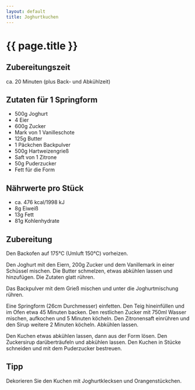 ```yaml
---
layout: default
title: Joghurtkuchen
---
```


# {{ page.title }}

## Zubereitungszeit

ca. 20 Minuten (plus Back- und Abkühlzeit)

## Zutaten für 1 Springform

- 500g Joghurt
- 4 Eier
- 600g Zucker
- Mark von 1 Vanilleschote
- 125g Butter
- 1 Päckchen Backpulver
- 500g Hartweizengrieß
- Saft von 1 Zitrone
- 50g Puderzucker
- Fett für die Form

## Nährwerte pro Stück

- ca. 476 kcal/1998 kJ
- 8g Eiweiß
- 13g Fett
- 81g Kohlenhydrate

## Zubereitung

Den Backofen auf 175°C (Umluft 150°C) vorheizen.

Den Joghurt mit den Eiern, 200g Zucker und dem Vanillemark in einer
Schüssel mischen. Die Butter schmelzen, etwas abkühlen lassen und
hinzufügen. Die Zutaten glatt rühren.

Das Backpulver mit dem Grieß mischen und unter die Joghurtmischung
rühren.

Eine Springform (26cm Durchmesser) einfetten. Den Teig hineinfüllen und
im Ofen etwa 45 Minuten backen. Den restlichen Zucker mit 750ml Wasser
mischen, aufkochen und 5 Minuten köcheln. Den Zitronensaft einrühren und
den Sirup weitere 2 Minuten köcheln. Abkühlen lassen.

Den Kuchen etwas abkühlen lassen, dann aus der Form lösen. Den
Zuckersirup darüberträufeln und abkühlen lassen. Den Kuchen in Stücke
schneiden und mit dem Puderzucker bestreuen.

## Tipp

Dekorieren Sie den Kuchen mit Joghurtklecksen und Orangenstückchen.

